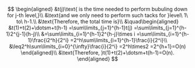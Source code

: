 <!-- $$
\begin{aligned}
  &\text{Since only need to perform bubbling down for }level\ 1\ to\ h-1,\\
  &\text{for each level, there are at most }2^{j-1}\ nodes,\\
  &\text{and each node might bubbles down }h - j\ levels,\\
  &\text{the total time is}\\
  &\quad\begin{aligned}
    &=\sum\limits_{j=1}^{h-1}2^{j-1}(h-j)
    =\sum\limits_{i=1}^{h-1}2^{h-j}\times i
    =\sum\limits_{i=1}^{h-1}\frac{i2^h}{2^i}\\
    &=2^h\sum\limits_{i=1}^{h-1}\frac{i}{2^i}
    \leq2^h\sum\limits_{i=0}^{\infty}\frac{i}{2^i}
    =2^h\times2
    =2^{h+1}=O(n)
  \end{aligned}\\
  &\text{Therefore, }
\end{aligned}
$$ -->

$$
\begin{aligned}
  &t(j)\text{ is the time needed to perform bubuling down for j-th level,}\\
  &\text{and we only need to perform such tacks for }level\ 1\ to\ h-1.\\
  &\text{Therefore, the total time is}\\
  &\quad\begin{aligned}
    &t(1)+t(2)+\dotsm+t(h-1)
    =\sum\limits_{j=1}^{h-1}t(j)
    =\sum\limits_{j=1}^{h-1}2^{j-1}(h-j)\\
    &=\sum\limits_{i=1}^{h-1}2^{h-j}\times i
    =\sum\limits_{i=1}^{h-1}\frac{i2^h}{2^i}
    =2^h\sum\limits_{i=1}^{h-1}\frac{i}{2^i}\\
    &\leq2^h\sum\limits_{i=0}^{\infty}\frac{i}{2^i}
    =2^h\times2
    =2^{h+1}=O(n)
  \end{aligned}\\
  &\text{Therefore, }t(1)+t(2)+\dotsm+t(h-1)=O(n).
\end{aligned}
$$

<!-- $$
\begin{aligned}
  &\text{Since internal vertices of a complete d-mary tree all have d children,}\\
  &\text{we will formulate parent of node i as normal, and j-th child for node i.}\\
    &\begin{aligned}
      parent(i)&=\lfloor\frac{i+d+2}{d}\rfloor\\
      child(i, j)&=di+d+j+1\quad if\:
      \begin{cases}
        &1\leq j\leq d\\
        &di+d+j+1 \leq n
      \end{cases}
    \end{aligned}
\end{aligned}
$$ -->

<!-- $$
\large\begin{aligned}
  &\text{For initializing a max heap from n key values stored in an array,}\\
  &\text{instead of inserting key value one by one, assume that}\\
  &\begin{aligned}
    \quad&\text{The height of heap } = h,\\
    &\text{Number of subtrees with root at level j is } \leq 2^{j-1},\\
    &\text{Time for each subtree is } O(h-j). \text{ (\# of bubbling down),}\\
    &\text{Time for level j subtrees is }\leq 2^{j-1}(h-j) = t(j),
  \end{aligned}\\
  &\text{Then total time is }t(1)+t(2)+\dotsm+t(h-1)=O(n)\\
  &\text{Please prove the above argument.}
\end{aligned}
$$ -->

<!-- $$
\begin{aligned}
  inorder&:HDJBEAFCG\\
  preorder&:ABDHJECFG\\
  postorder&:HJDEBFGCA
\end{aligned}
$$ -->

<!-- $$
\begin{aligned}
  inorder&:A-B*C*D+E\\
  preorder&:+**-ABCDE\\
  postorder&:AB-C*D*E+
\end{aligned}
$$ -->

<!-- $$
\begin{array}{|c|c|c|c|c|c|c|c|c|}\hline
0&1&2&3&4&5&6&7&8\\\hline
&A&B&&C&D&&&E\\\hline
\end{array}
$$ -->

<!-- $$
\begin{aligned}
  &\text{The maximum number of nodes is obtained when the tree is full,}\\
  &\text{and when the tree is full, we have the number of nodes equal to}\\
  &k^0+k^1+k^2+\dotsm+k^{h-1} = \sum\limits_{i=0}^{h-1}k^i = \frac{k^h-1}{k-1}
\end{aligned}
$$ -->
